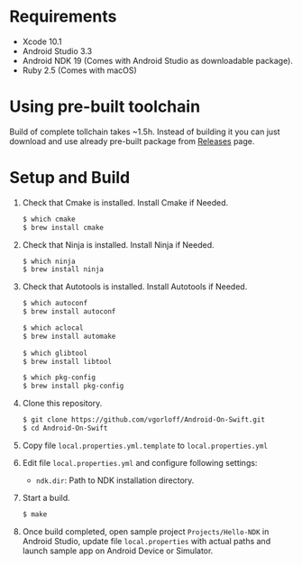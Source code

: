 Requirements
============

- Xcode 10.1
- Android Studio 3.3
- Android NDK 19 (Comes with Android Studio as downloadable package).
- Ruby 2.5 (Comes with macOS)

Using pre-built toolchain
=========================

Build of complete tollchain takes ~1.5h. Instead of building it you can just download and use already pre-built package from [Releases](https://github.com/vgorloff/Android-On-Swift/releases) page.


Setup and Build
===============

1. Check that Cmake is installed. Install Cmake if Needed.

   ```bash
   $ which cmake
   $ brew install cmake
   ```

2. Check that Ninja is installed. Install Ninja if Needed.

   ```bash
   $ which ninja
   $ brew install ninja
   ```

3. Check that Autotools is installed. Install Autotools if Needed.

   ```bash
   $ which autoconf
   $ brew install autoconf

   $ which aclocal
   $ brew install automake
 
   $ which glibtool
   $ brew install libtool
   
   $ which pkg-config
   $ brew install pkg-config
   ```

4. Clone this repository.

    ```bash
    $ git clone https://github.com/vgorloff/Android-On-Swift.git
    $ cd Android-On-Swift
    ```
5. Copy file `local.properties.yml.template` to `local.properties.yml`

6. Edit file `local.properties.yml` and configure following settings:

   - `ndk.dir`: Path to NDK installation directory.

7. Start a build.

   ```bash
   $ make
   ```

8. Once build completed, open sample project `Projects/Hello-NDK` in Android Studio, update file `local.properties` with actual paths and launch sample app on Android Device or Simulator.
